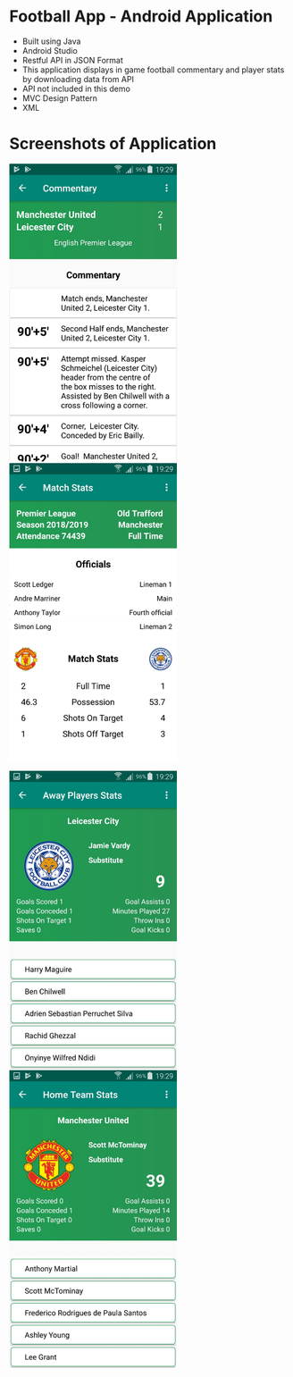 # Football App - Android Application
- Built using Java
- Android Studio
- Restful API in JSON Format
- This application displays in game football commentary and player stats by downloading data from API
- API not included in this demo
- MVC Design Pattern
- XML

# Screenshots of Application

<img src="Screenshots/image0.jpeg" width=300> <img src="Screenshots/image1.jpeg" width=300>


<img src="Screenshots/image2.jpeg" width=300> <img src="Screenshots/image3.jpeg" width=300>

